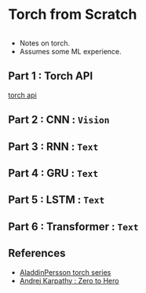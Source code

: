 
# Torch from Scratch 
```toc
```


- Notes on torch. 
- Assumes some ML experience. 

## Part 1 : Torch API 
[torch api](./1-torch-api)

## Part 2 : CNN : `Vision` 

## Part 3 : RNN : `Text`

## Part 4 : GRU : `Text`

## Part 5 : LSTM : `Text`

## Part 6 : Transformer : `Text`






## References 
- [AladdinPersson torch series](https://www.youtube.com/@AladdinPersson)
- [Andrej Karpathy : Zero to Hero](https://www.youtube.com/playlist?list=PLAqhIrjkxbuWI23v9cThsA9GvCAUhRvKZ)